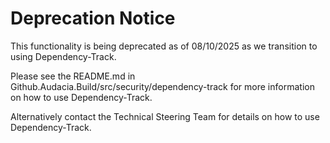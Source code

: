 # Deprecation Notice
This functionality is being deprecated as of 08/10/2025 as we transition to using Dependency-Track.

Please see the README.md in Github.Audacia.Build/src/security/dependency-track for more information on how to use Dependency-Track.

Alternatively contact the Technical Steering Team for details on how to use Dependency-Track.